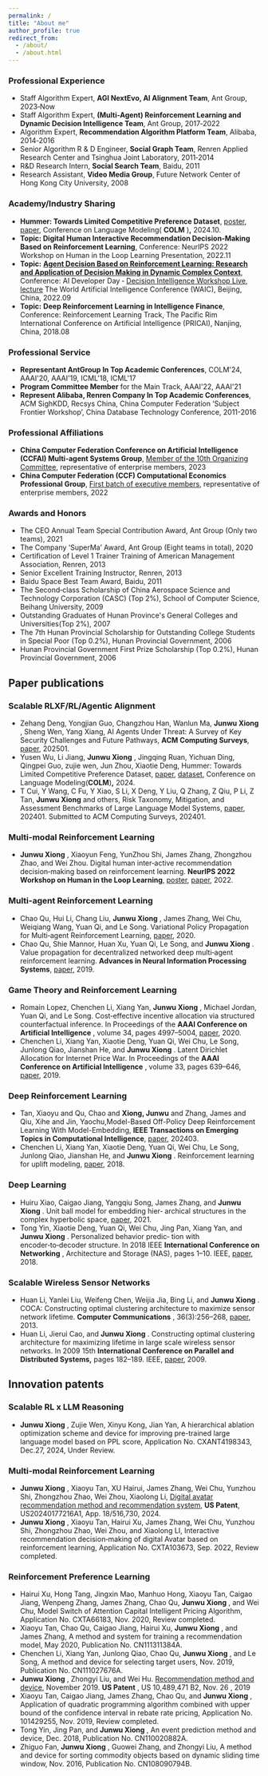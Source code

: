 ```yaml
---
permalink: /
title: "About me"
author_profile: true
redirect_from: 
  - /about/
  - /about.html
---
```

### Professional Experience

- Staff Algorithm Expert, **AGI NextEvo, AI Alignment Team**, Ant Group, 2023‑Now
- Staff Algorithm Expert, **(Multi-Agent) Reinforcement Learning and Dynamic Decision Intelligence Team**, Ant Group, 2017‑2022
- Algorithm Expert, **Recommendation Algorithm Platform Team**, Alibaba, 2014‑2016
- Senior Algorithm R & D Engineer, **Social Graph Team**, Renren Applied Research Center and Tsinghua Joint Laboratory, 2011‑2014
- R&D Research Intern, **Social Search Team**, Baidu, 2011
- Research Assistant, **Video Media Group**, Future Network Center of Hong Kong City University, 2008

### Academy/Industry Sharing

* **Hummer: Towards Limited Competitive Preference Dataset**, [poster](files/poster_hummer_2024_10.jpeg), [paper](https://openreview.net/pdf?id=aKwQPRjdGa), Conference on Language Modeling( **COLM** )**,** 2024.10.
* **Topic: Digital Human Interactive Recommendation Decision‑Making Based on Reinforcement Learning**, Conference: NeurIPS 2022 Workshop on Human in the Loop Learning Presentation, 2022.11
* **Topic:** **[Agent Decision Based on Reinforcement Learning: Research and Application of Decision Making in Dynamic Complex Context](https://www.bilibili.com/video/BV1Fe411M732/)**, Conference: AI Developer Day ‑ [Decision Intelligence Workshop Live](http://rlchina.org/topic/548), [lecture](files/lecture_熊君武_AntGroup_WAIC_2022_09.pdf) The World Artificial Intelligence Conference (WAIC), Beijing, China, 2022.09
* **Topic:** **Deep Reinforcement Learning in Intelligence Finance**, Conference: Reinforcement Learning Track, The Pacific Rim International Conference on Artificial Intelligence (PRICAI), Nanjing, China, 2018.08

### **Professional** Service

- **Representant AntGroup In Top Academic Conferences**, COLM'24, AAAI'20, AAAI'19, ICML'18, ICML'17
- **Program Committee Member** for the Main Track, AAAI'22, AAAI'21
- **Represent Alibaba, Renren Company In Top Academic Conferences**, ACM SighKDD, Recsys China, China Computer Federation ‘Subject Frontier Workshop’, China Database Technology Conference, 2011-2016

### **Professional** Affiliations

- **China Computer Federation Conference on Artificial Intelligence (CCFAI) Multi-agent Systems Group**, [Member of the 10th Organizing Committee](https://mp.weixin.qq.com/s/draXMk4vUmyI0YJYd6zJqg), representative of enterprise members, 2023
- **China Computer Federation (CCF) Computational Economics Professional Group**, [First batch of executive members](https://mp.weixin.qq.com/s/Zyu9i61ahvXHGPLePsP3xw), representative of enterprise members, 2022

### **Awards and Honors**

- The CEO Annual Team Special Contribution Award, Ant Group (Only two teams), 2021
- The Company ‘SuperMa’ Award, Ant Group (Eight teams in total), 2020
- Certification of Level 1 Trainer Training of American Management Association, Renren, 2013
- Senior Excellent Training Instructor, Renren, 2013
- Baidu Space Best Team Award, Baidu, 2011
- The Second‑class Scholarship of China Aerospace Science and Technology Corporation (CASC) (Top 2%), School of Computer Science, Beihang University, 2009
- Outstanding Graduates of Hunan Province's General Colleges and Universities(Top 2%), 2007
- The 7th Hunan Provincial Scholarship for Outstanding College Students in Special Poor (Top 0.2%), Hunan Provincial Government, 2006
- Hunan Provincial Government First Prize Scholarship (Top 0.2%), Hunan Provincial Government, 2006

## Paper publications

### **Scalable RLXF/RL/Agentic Alignment**

* Zehang Deng, Yongjian Guo, Changzhou Han, Wanlun Ma,  **Junwu Xiong** , Sheng Wen, Yang Xiang, AI Agents Under Threat: A Survey of Key Security Challenges and Future Pathways, **ACM Computing Surveys**, [paper](https://dl.acm.org/doi/10.1145/3716628), 202501.
* Yusen Wu, Li Jiang,  **Junwu Xiong** , Jingqing Ruan, Yichuan Ding, Qingpei Guo, zujie wen, Jun Zhou, Xiaotie Deng, Hummer: Towards Limited Competitive Preference Dataset, [paper](https://openreview.net/pdf?id=aKwQPRjdGa), [dataset](https://huggingface.co/datasets/sarinw-2024/Hummer), Conference on Language Modeling(**COLM**)**,** 2024.
* T Cui, Y Wang, C Fu, Y Xiao, S Li, X Deng, Y Liu, Q Zhang, Z Qiu, P Li, Z Tan, **Junwu Xiong** and others, Risk Taxonomy, Mitigation, and Assessment Benchmarks of Large Language Model Systems, [paper](https://arxiv.org/abs/2401.05778), 202401. Submitted to ACM Computing Surveys, 202401.

### **Multi-modal Reinforcement Learning**

* **Junwu Xiong** , Xiaoyun Feng, YunZhou Shi, James Zhang, Zhongzhou Zhao, and Wei Zhou. Digital human inter‑active recommendation decision‑making based on reinforcement learning.  **NeurIPS 2022 Workshop on Human in the Loop Learning**, [poster](https://neurips.cc/virtual/2022/64429), [paper](https://arxiv.org/abs/2210.10638), 2022.

### **Multi-agent Reinforcement Learning**

* Chao Qu, Hui Li, Chang Liu,  **Junwu Xiong** , James Zhang, Wei Chu, Weiqiang Wang, Yuan Qi, and Le Song. Variational Policy Propagation for Multi‑agent Reinforcement Learning, [paper](https://arxiv.org/abs/2004.08883), 2020.
* Chao Qu, Shie Mannor, Huan Xu, Yuan Qi, Le Song, and  **Junwu Xiong** . Value propagation for decentralized networked deep multi‑agent reinforcement learning.  **Advances in Neural Information Processing Systems**, [paper](https://arxiv.org/abs/1901.09326), 2019.

### **Game Theory and Reinforcement Learning**

* Romain Lopez, Chenchen Li, Xiang Yan,  **Junwu Xiong** , Michael Jordan, Yuan Qi, and Le Song. Cost‑effective incentive allocation via structured counterfactual inference. In Proceedings of the  **AAAI Conference on Artificial Intelligence** , volume 34, pages 4997–5004, [paper](https://arxiv.org/abs/1902.02495), 2020.
* Chenchen Li, Xiang Yan, Xiaotie Deng, Yuan Qi, Wei Chu, Le Song, Junlong Qiao, Jianshan He, and  **Junwu Xiong** . Latent Dirichlet Allocation for Internet Price War. In Proceedings of the  **AAAI Conference on Artificial Intelligence** , volume 33, pages 639–646, [paper](https://arxiv.org/abs/1808.07621), 2019.

### **Deep Reinforcement Learning**

* Tan, Xiaoyu and Qu, Chao and **Xiong, Junwu** and Zhang, James and Qiu, Xihe and Jin, Yaochu,Model-Based Off-Policy Deep Reinforcement Learning With Model-Embedding, **IEEE Transactions on Emerging Topics in Computational Intelligence**, [paper](https://ieeexplore.ieee.org/abstract/document/10463525), 202403.
* Chenchen Li, Xiang Yan, Xiaotie Deng, Yuan Qi, Wei Chu, Le Song, Junlong Qiao, Jianshan He, and  **Junwu Xiong** . Reinforcement learning for uplift modeling, [paper](https://arxiv.org/abs/1811.10158), 2018.

### **Deep Learning**

* Huiru Xiao, Caigao Jiang, Yangqiu Song, James Zhang, and  **Junwu Xiong** . Unit ball model for embedding hier‑ archical structures in the complex hyperbolic space, [paper](https://arxiv.org/abs/2105.03966), 2021.
* Tong Yin, Xiaotie Deng, Yuan Qi, Wei Chu, Jing Pan, Xiang Yan, and  **Junwu Xiong** . Personalized behavior predic‑ tion with encoder‑to‑decoder structure. In 2018 IEEE  **International Conference on Networking** , Architecture and Storage (NAS), pages 1–10. IEEE, [paper](https://ieeexplore.ieee.org/document/8515696), 2018.

### **Scalable Wireless Sensor Networks**

* Huan Li, Yanlei Liu, Weifeng Chen, Weijia Jia, Bing Li, and  **Junwu Xiong** . COCA: Constructing optimal clustering architecture to maximize sensor network lifetime.  **Computer Communications** , 36(3):256–268, [paper](https://www.sciencedirect.com/science/article/abs/pii/S0140366412003751), 2013.
* Huan Li, Jierui Cao, and  **Junwu Xiong** . Constructing optimal clustering architecture for maximizing lifetime in large scale wireless sensor networks. In 2009 15th **International Conference on Parallel and Distributed Systems,** pages 182–189. IEEE, [paper](https://ieeexplore.ieee.org/document/5395248), 2009.

## Innovation patents

### **Scalable  RL x LLM Reasoning**

* **Junwu Xiong** , Zujie Wen, Xinyu Kong, Jian Yan, A hierarchical ablation optimization scheme and device for improving pre-trained large language model based on PPL score, Application No. CXANT4198343, Dec.27, 2024, Under Review.

### **Multi-modal Reinforcement Learning**

* **Junwu Xiong** , Xiaoyu Tan, XU Hairui, James Zhang, Wei Chu, Yunzhou Shi, Zhongzhou Zhao, Wei Zhou, Xiaolong Li, [Digital avatar recommendation method and recommendation system](https://patents.google.com/patent/US20240177216A1/en), **US Patent**, US20240177216A1, App. 18/516,730, 2024.
* **Junwu Xiong** , Xiaoyu Tan, Hairui Xu, James Zhang, Wei Chu, Yunzhou Shi, Zhongzhou Zhao, Wei Zhou, and Xiaolong LI, Interactive recommendation decision‑making of digital Avatar based on reinforcement learning, Application No. CXTA103673, Sep. 2022, Review completed.

### **Reinforcement Preference Learning**

* Hairui Xu, Hong Tang, Jingxin Mao, Manhuo Hong, Xiaoyu Tan, Caigao Jiang, Wenpeng Zhang, James Zhang, Chao Qu,  **Junwu Xiong** , and Wei Chu, Model Switch of Attention Capital Intelligent Pricing Algorithm, Application No. CXTA66183, Nov. 2020, Review completed.
* Xiaoyu Tan, Chao Qu, Caigao Jiang, Hairui Xu,  **Junwu Xiong** , and James Zhang, A method and system for training a recommendation model, May 2020, Publication No. CN111311384A.
* Chenchen Li, Xiang Yan, Junlong Qiao, Chao Qu,  **Junwu Xiong** , and Le Song, A method and device for selecting target users, Nov. 2019, Publication No. CN111027676A.
* **Junwu Xiong** , Zhongyi Liu, and Wei Hu. [Recommendation method and device](https://patentimages.storage.googleapis.com/96/26/7d/78dfe1de45f8ae/US10489471.pdf), November 2019.  **US Patent** , US 10,489,471 B2, Nov. 26 , 2019
* Xiaoyu Tan, Caigao Jiang, James Zhang, Chao Qu, and  **Junwu Xiong** , Application of quadratic programming algorithm combined with upper bound of the confidence interval in rebate rate pricing, Application No. 101429255, Nov. 2019, Review completed.
* Tong Yin, Jing Pan, and  **Junwu Xiong** , An event prediction method and device, Dec. 2018, Publication No. CN110020882A.
* Zhiguo Fan,  **Junwu Xiong** , Guowei Zhang, and Zhongyi Liu, A method and device for sorting commodity objects based on dynamic sliding time window, Nov. 2016, Publication No. CN108090794B.
